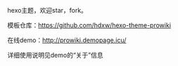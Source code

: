 hexo主题，欢迎star，fork。

模板仓库：https://github.com/hdxw/hexo-theme-prowiki

在线demo：<a href="http://prowiki.demopage.icu/" target="_blank">http://prowiki.demopage.icu/</a>

详细使用说明见demo的“关于”信息
